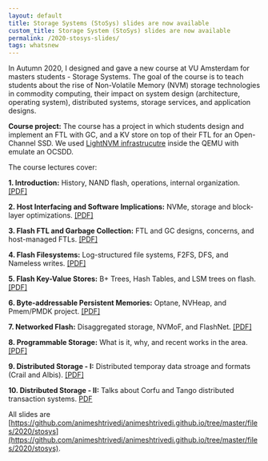```yaml
---
layout: default
title: Storage Systems (StoSys) slides are now available
custom_title: Storage System (StoSys) slides are now available
permalink: /2020-stosys-slides/
tags: whatsnew
---
```


In Autumn 2020, I designed and gave a new course at VU Amsterdam for masters students - Storage Systems. The goal of the course is to teach students about the rise of Non-Volatile Memory (NVM) storage technologies in commodity computing, their impact on system design (architecture, operating system), distributed systems, storage services, and application designs.

**Course project:** The course has a project in which students design and implement an FTL with GC, and a KV store on top of their FTL for an Open-Channel SSD. We used [LightNVM infrastrucutre](http://lightnvm.io/liblightnvm/index.html) inside the QEMU with emulate an OCSDD. 

The course lectures cover: 

  **1. Introduction:** History, NAND flash, operations, internal organization. [[PDF]](https://github.com/animeshtrivedi/animeshtrivedi.github.io/raw/master/files/2020/stosys/2020-stosys-lecture1-introduction.pdf)

  **2. Host Interfacing and Software Implications:** NVMe, storage and block-layer optimizations. [[PDF]](https://github.com/animeshtrivedi/animeshtrivedi.github.io/raw/master/files/2020/stosys/2020-stosys-lecture2-host-interfacing.pdf) 

  **3. Flash FTL and Garbage Collection:** FTL and GC designs, concerns, and host-managed FTLs. [[PDF]](https://github.com/animeshtrivedi/animeshtrivedi.github.io/raw/master/files/2020/stosys/2020-stosys-lecture3-ftl-gc.pdf)

  **4. Flash Filesystems:** Log-structured file systems, F2FS, DFS, and Nameless writes. [[PDF]](https://github.com/animeshtrivedi/animeshtrivedi.github.io/raw/master/files/2020/stosys/2020-stosys-lecture4-fs.pdf)

  **5. Flash Key-Value Stores:** B+ Trees, Hash Tables, and LSM trees on flash. [[PDF]](https://github.com/animeshtrivedi/animeshtrivedi.github.io/raw/master/files/2020/stosys/2020-stosys-lecture5-kv.pdf)

  **6. Byte-addressable Persistent Memories:** Optane, NVHeap, and Pmem/PMDK project. [[PDF]](https://github.com/animeshtrivedi/animeshtrivedi.github.io/raw/master/files/2020/stosys/2020-stosys-lecture6-pmem.pdf)

  **7. Networked Flash:** Disaggregated storage, NVMoF, and FlashNet. [[PDF]](https://github.com/animeshtrivedi/animeshtrivedi.github.io/raw/master/files/2020/stosys/2020-stosys-lecture7-networked-flash.pdf)

  **8. Programmable Storage:** What is it, why, and recent works in the area. [[PDF]](https://github.com/animeshtrivedi/animeshtrivedi.github.io/raw/master/files/2020/stosys/2020-stosys-lecture8-programmable-storage.pdf)

  **9. Distributed Storage - I:** Distributed temporay data stroage and formats (Crail and Albis). [[PDF]](https://github.com/animeshtrivedi/animeshtrivedi.github.io/raw/master/files/2020/stosys/2020-stosys-lecture9-distributed-storage-1.pdf)

  **10. Distributed Storage - II:** Talks about Corfu and Tango distributed transaction systems. [PDF](https://github.com/animeshtrivedi/animeshtrivedi.github.io/raw/master/files/2020/stosys/2020-stosys-lecture10-distributed-storage-2.pdf)


All slides are [https://github.com/animeshtrivedi/animeshtrivedi.github.io/tree/master/files/2020/stosys](https://github.com/animeshtrivedi/animeshtrivedi.github.io/tree/master/files/2020/stosys).
